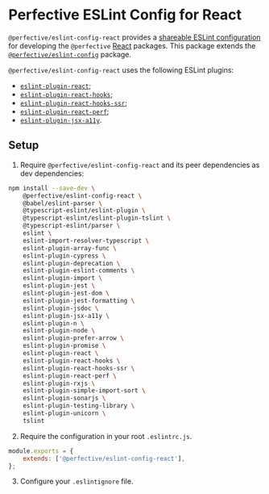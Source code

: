 # Perfective ESLint Config for React

`@perfective/eslint-config-react` provides
a [shareable ESLint configuration](https://eslint.org/docs/latest/developer-guide/shareable-configs)
for developing the `@perfective` [React](https://reactjs.org) packages.
This package extends the
[`@perfective/eslint-config`](https://www.npmjs.com/package/@perfective/eslint-config) package.

`@perfective/eslint-config-react` uses the following ESLint plugins:

-   [`eslint-plugin-react`](https://github.com/jsx-eslint/eslint-plugin-react);
-   [`eslint-plugin-react-hooks`](https://www.npmjs.com/package/eslint-plugin-react-hooks);
-   [`eslint-plugin-react-hooks-ssr`](https://github.com/correttojs/eslint-plugin-react-hooks-ssr);
-   [`eslint-plugin-react-perf`](https://github.com/cvazac/eslint-plugin-react-perf);
-   [`eslint-plugin-jsx-a11y`](https://github.com/jsx-eslint/eslint-plugin-jsx-a11y).

## Setup

1. Require `@perfective/eslint-config-react` and its peer dependencies as dev dependencies:

```bash
npm install --save-dev \
    @perfective/eslint-config-react \
    @babel/eslint-parser \
    @typescript-eslint/eslint-plugin \
    @typescript-eslint/eslint-plugin-tslint \
    @typescript-eslint/parser \
    eslint \
    eslint-import-resolver-typescript \
    eslint-plugin-array-func \
    eslint-plugin-cypress \
    eslint-plugin-deprecation \
    eslint-plugin-eslint-comments \
    eslint-plugin-import \
    eslint-plugin-jest \
    eslint-plugin-jest-dom \
    eslint-plugin-jest-formatting \
    eslint-plugin-jsdoc \
    eslint-plugin-jsx-a11y \
    eslint-plugin-n \
    eslint-plugin-node \
    eslint-plugin-prefer-arrow \
    eslint-plugin-promise \
    eslint-plugin-react \
    eslint-plugin-react-hooks \
    eslint-plugin-react-hooks-ssr \
    eslint-plugin-react-perf \
    eslint-plugin-rxjs \
    eslint-plugin-simple-import-sort \
    eslint-plugin-sonarjs \
    eslint-plugin-testing-library \
    eslint-plugin-unicorn \
    tslint
```

2. Require the configuration in your root `.eslintrc.js`.

```javascript
module.exports = {
    extends: ['@perfective/eslint-config-react'],
};
```

3. Configure your `.eslintignore` file.
